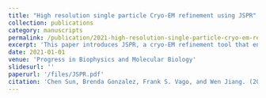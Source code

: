 ```yaml
---
title: "High resolution single particle Cryo-EM refinement using JSPR"
collection: publications
category: manuscripts
permalink: /publication/2021-high-resolution-single-particle-cryo-em-refinement-using-jspr
excerpt: 'This paper introduces JSPR, a cryo-EM refinement tool that enhances single particle resolution through improved real-space alignment and classification strategies.'
date: 2021-01-01
venue: 'Progress in Biophysics and Molecular Biology'
slidesurl: ''
paperurl: '/files/JSPR.pdf'
citation: 'Chen Sun, Brenda Gonzalez, Frank S. Vago, and Wen Jiang. (2021). &quot;High resolution single particle Cryo-EM refinement using JSPR.&quot; <i>Progress in Biophysics and Molecular Biology</i>. 160: 37–42.'
---
```

